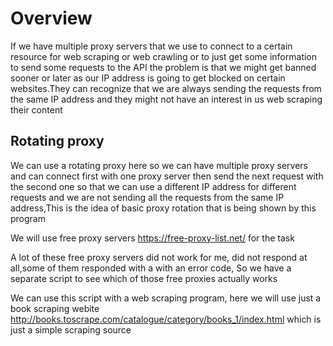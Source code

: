 # Overview

If we have multiple proxy servers that we use to connect to a certain resource for  web scraping or web crawling or to just get some information to send some requests to the API the problem is that we might get banned sooner or later as our IP address is going to get blocked on certain websites.They can recognize that we are always sending the requests from the same IP address and they might not have an interest in us web scraping their content

## Rotating proxy
We can use a rotating proxy here so we can have multiple proxy servers and can connect first with one proxy server then send the next request with the second one so that we can use a different IP address for different requests and we are not sending all the requests from the same IP address,This is the idea of  basic proxy rotation that is being shown by this program

We will use free proxy servers https://free-proxy-list.net/ for the task

A lot of these free proxy servers did not work for me, did not respond at all,some of them responded with a with an error code,
So we have a separate script to see which of those free proxies actually works

We can use this script with a web scraping program, here we will use just a book scraping webite http://books.toscrape.com/catalogue/category/books_1/index.html which is just a simple scraping source


